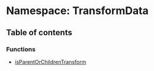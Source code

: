# Namespace: TransformData

## Table of contents

### Functions

* [isParentOrChildrenTransform](/en/auto-docs/playground-react/functions/TransformData.isParentOrChildrenTransform.md)
